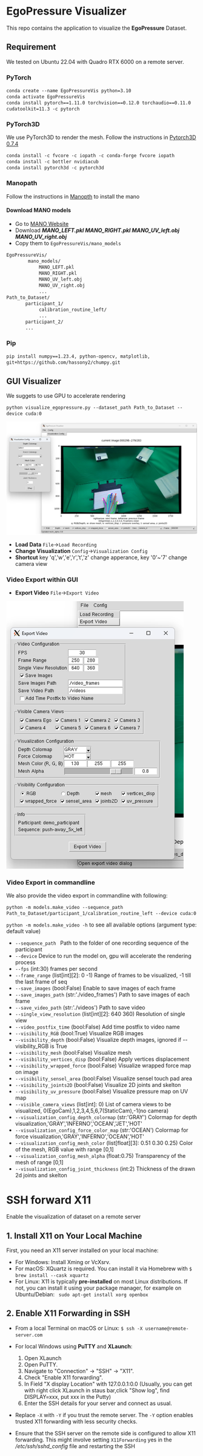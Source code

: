 # EgoPressure Visualizer

This repo contains the application to visualize the **EgoPressure** Dataset.

## Requirement

We tested on Ubuntu 22.04 with Quadro RTX 6000 on a remote server.

### PyTorch

```
conda create --name EgoPressureVis python=3.10
conda activate EgoPressureVis
conda install pytorch==1.11.0 torchvision==0.12.0 torchaudio==0.11.0 cudatoolkit=11.3 -c pytorch
```

### PyTorch3D

We use PyTorch3D to render the mesh. Follow the instructions in [Pytorch3D 0.7.4](https://github.com/facebookresearch/pytorch3d/blob/v0.7.4/INSTALL.md)

```
conda install -c fvcore -c iopath -c conda-forge fvcore iopath
conda install -c bottler nvidiacub
conda install pytorch3d -c pytorch3d
```

### Manopath

Follow the instructions in [Manopth](https://github.com/hassony2/manopth) to install the mano

#### Download MANO models

* Go to [MANO Website](https://mano.is.tue.mpg.de/)
* Download ***MANO_LEFT.pkl MANO_RIGHT.pkl MANO_UV_left.obj MANO_UV_right.obj***
* Copy them to `EgoPressureVis/mano_models`

```
EgoPressureVis/
        mano_models/
            MANO_LEFT.pkl
            MANO_RIGHT.pkl
            MANO_UV_left.obj
            MANO_UV_right.obj
            ...
Path_to_Dataset/
       participant_1/
            calibration_routine_left/
            ...
       participant_2/
       ...
```

### Pip

```
pip install numpy==1.23.4, python-opencv, matplotlib, git+https://github.com/hassony2/chumpy.git
```

## GUI Visualizer

We suggets to use GPU to accelerate rendering

```
python visualize_egopressure.py --dataset_path Path_to_Dataset --device cuda:0
```

![image](assets/gui_vis.png)

* **Load Data** `File`->`Load Recording`
* **Change Visualization** `Config`->`Visualization Config`
* **Shortcut** key 'q','w','e','r','t','z' change apperance, key '0'~'7' change camera view

### Video Export within GUI

* **Export Video** `File`->`Export Video`

![image](assets/gui_video.png)

### Video Export in commandline

We also provide the video export in commandline with following:

```
python -m models.make_video --sequence_path Path_to_Dataset/participant_1/calibration_routine_left --device cuda:0
```

`python -m models.make_video -h` to see all available options (argument type: default value)

* `--sequence_path ` Path to the folder of one recording sequence of the participant
* `--device` Device to run the model on, gpu will accelerate the rendering process
* `--fps` (int:30) frames per second
* `--frame_range` (list[int][2]: 0 -1) Range of frames to be visualized, -1 till the last frame of seq
* `--save_images` (bool:False) Enable to save images of each frame
* `--save_images_path` (str:'./video_frames') Path to save images of each frame
* `--save_video_path` (str:'./videos') Path to save video
* `--single_view_resolution` (list[int][2]: 640 360) Resolution of single view
* `--video_postfix_time` (bool:False) Add time postfix to video name
* `--visibility_RGB` (bool:True) Visualize RGB images
* `--visibility_depth` (bool:False) Visualize depth images, ignored if --visibility_RGB is True
* `--visibility_mesh` (bool:False) Visualize mesh
* `--visibility_vertices_disp` (bool:False) Apply vertices displacement
* `--visibility_wrapped_force` (bool:False) Visualize wrapped force map on image
* `--visibility_sensel_area` (bool:False) Visualize sensel touch pad area
* `--visibility_joints2D` (bool:False) Visualize 2D joints and skelton
* `--visibility_uv_pressure` (bool:False) Visualize pressure map on UV map
* `--visible_camera_views` (list[int]: 0) List of camera views to be visualized, 0(EgoCam),1,2,3,4,5,6,7(StaticCam),-1(no
  camera)
* `--visualization_config_depth_colormap` (str:'GRAY') Colormap for depth visualization,'GRAY','INFERNO','OCEAN','JET','HOT'
* `--visualization_config_force_color_map` (str:'OCEAN') Colormap for force visualization,'GRAY','INFERNO','OCEAN','HOT'
* `--visualization_config_mesh_color` (list[float][3]: 0.51 0.30 0.25) Color of the mesh, RGB value with range [0,1]
* `--visualization_config_mesh_alpha` (float:0.75) Transparency of the mesh of range [0,1]
* `--visualization_config_joint_thickness` (int:2) Thickness of the drawn 2d joints and skelton

# SSH forward X11

Enable the visualization of dataset on a remote server

## 1. Install X11 on Your Local Machine

First, you need an X11 server installed on your local machine:

* For Windows: Install Xming or VcXsrv.
* For macOS: XQuartz is required. You can install it via Homebrew with ```$ brew install --cask xquartz```
* For Linux: X11 is typically **pre-installed** on most Linux distributions. If not, you can install it using your package manager, for example on Ubuntu/Debian: ``` sudo apt-get install xorg openbox```

## 2. Enable X11 Forwarding in SSH

* From a local Terminal on macOS or Linux:  ```$ ssh -X username@remote-server.com ```
* For local Windows using **PuTTY** and **XLaunch**:
  
  1. Open XLaunch
  2. Open PuTTY.
  3. Navigate to "Connection" -> "SSH" -> "X11".
  4. Check "Enable X11 forwarding".
  5. In Field "X display Location" with 127.0.0.1:0.0 (Usually, you can get with right click XLaunch in staus bar,click "Show log", find DISPLAY=xxx, put xxx in the Putty)
  6. Enter the SSH details for your server and connect as usual.
* Replace ```-X``` with ```-Y``` if you trust the remote server. The ```-Y``` option enables trusted X11 forwarding with less security checks.
* Ensure that the SSH server on the remote side is configured to allow X11 forwarding. This might involve setting ```X11Forwarding``` yes in the */etc/ssh/sshd_config* file and restarting the SSH

